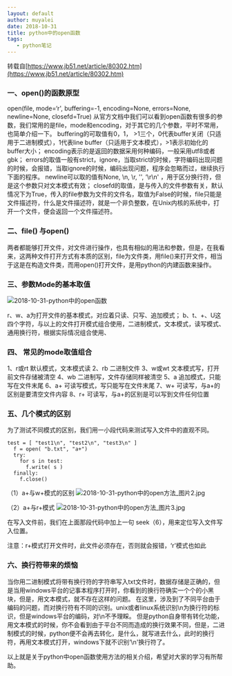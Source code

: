 ```yaml
---
layout: default
author: muyalei
date: 2018-10-31
title: python中的open函数
tags:
   - python笔记
---
```


转载自[https://www.jb51.net/article/80302.htm](https://www.jb51.net/article/80302.htm)

### 一、open()的函数原型
open(file, mode=‘r', buffering=-1, encoding=None, errors=None, newline=None, closefd=True)
从官方文档中我们可以看到open函数有很多的参数，我们常用的是file，mode和encoding，对于其它的几个参数，平时不常用，也简单介绍一下。
buffering的可取值有0，1， >1三个，0代表buffer关闭（只适用于二进制模式），1代表line buffer（只适用于文本模式），>1表示初始化的buffer大小；
encoding表示的是返回的数据采用何种编码，一般采用utf8或者gbk；
errors的取值一般有strict，ignore，当取strict的时候，字符编码出现问题的时候，会报错，当取ignore的时候，编码出现问题，程序会忽略而过，继续执行下面的程序。
newline可以取的值有None, \n,  \r, '', ‘\r\n' ，用于区分换行符，但是这个参数只对文本模式有效；
closefd的取值，是与传入的文件参数有关，默认情况下为True，传入的file参数为文件的文件名，取值为False的时候，file只能是文件描述符，什么是文件描述符，就是一个非负整数，在Unix内核的系统中，打开一个文件，便会返回一个文件描述符。
### 二、file() 与open()
两者都能够打开文件，对文件进行操作，也具有相似的用法和参数，但是，在我看来，这两种文件打开方式有本质的区别，file为文件类，用file()来打开文件，相当于这是在构造文件类，而用open()打开文件，是用python的内建函数来操作。
### 三、参数Mode的基本取值
![2018-10-31-python中的open函数]()

r、w、a为打开文件的基本模式，对应着只读、只写、追加模式；
b、t、+、U这四个字符，与以上的文件打开模式组合使用，二进制模式，文本模式，读写模式、通用换行符，根据实际情况组合使用、


### 四、 常见的mode取值组合
1、r或rt    默认模式，文本模式读
2、rb      二进制文件
3、w或wt    文本模式写，打开前文件存储被清空
4、wb    二进制写，文件存储同样被清空 
5、a   追加模式，只能写在文件末尾
6、a+  可读写模式，写只能写在文件末尾 
7、w+ 可读写，与a+的区别是要清空文件内容
8、r+   可读写，与a+的区别是可以写到文件任何位置 

### 五、几个模式的区别
为了测试不同模式的区别，我们用一小段代码来测试写入文件中的直观不同。
```
test = [ "test1\n", "test2\n", "test3\n" ]
  f = open( "b.txt", "a+")
  try:
    for s in test:
      f.write( s )
  finally:
    f.close()
```
（1）a+与w+模式的区别
![2018-10-31-python中的open方法_图片2.jpg]()

（2）a+与r+模式
![2018-10-31-python中的open方法_图片3.jpg]()

在写入文件前，我们在上面那段代码中加上一句 seek（6），用来定位写入文件写入位置。

注意：r+模式打开文件时，此文件必须存在，否则就会报错，‘r'模式也如此
### 六、换行符带来的烦恼
当你用二进制模式将带有换行符的字符串写入txt文件时，数据存储是正确的，但是当用windows平台的记事本程序打开时，你看到的换行符确实一个个的小黑块，但是，用文本模式，就不存在这样的问题。
在这里，涉及到了不同平台由于编码的问题，而对换行符有不同的识别。unix或者linux系统识别\n为换行符的标识，但是windows平台的编码，对\n不予理睬。
但是python自身带有转化功能，用文本模式的时候，你不会看到由于平台不同而造成的换行效果不同，但是，二进制模式的时候，python便不会再去转化，是什么，就写进去什么，此时的换行符，再用文本模式打开，windows下就不识别‘\n'换行符了。

以上就是关于python中open函数使用方法的相关介绍，希望对大家的学习有所帮助。

